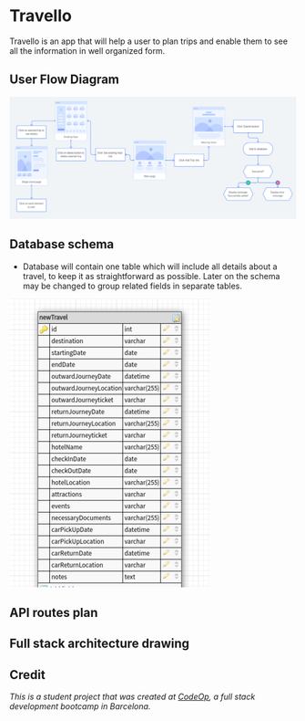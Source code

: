# Travello

Travello is an app that will help a user to plan trips and enable them to see all the information in well organized form.

## User Flow Diagram

![User Flow Diagram](userFlow.jpg)

## Database schema

- Database will contain one table which will include all details about a travel, to keep it as straightforward as possible. Later on the schema may be changed to group related fields in separate tables.

![Image of database schema](databaseSchema.jpg)

## API routes plan

## Full stack architecture drawing


## Credit

_This is a student project that was created at [CodeOp](http://CodeOp.tech), a full stack development bootcamp in Barcelona._